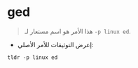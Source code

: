 # ged

> هذا الأمر هو اسم مستعار لـ `-p linux ed`.

- إعرض التوثيقات للأمر الأصلي:

`tldr -p linux ed`
